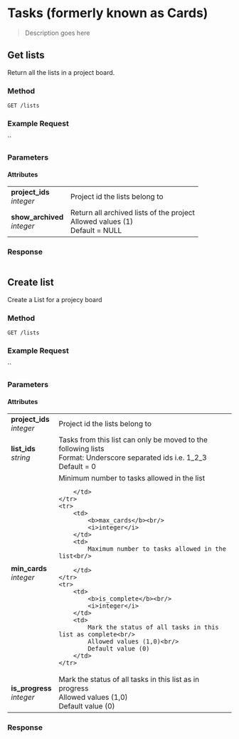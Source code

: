 # Tasks (formerly known as Cards)
> Description goes here

## Get lists
Return all the lists in a project board.

### Method
`GET /lists`

### Example Request
``

### Parameters
#### Attributes
<table border="0">
	<tr>
		<td>
			<b>project_ids</b><br/>
			<i>integer</i>
		</td>
		<td>
			Project id the lists belong to<br/>
		</td>
	</tr>
	<tr>
		<td>
			<b>show_archived</b><br/>
			<i>integer</i>
		</td>
		<td>
			Return all archived lists of the project<br/>
			Allowed values (1)<br/>
			Default = NULL
		</td>
	</tr>	
</table>

### Response
```json

```

## Create list
Create a List for a projecy board

### Method
`GET /lists`

### Example Request
``

### Parameters
#### Attributes
<table border="0">
	<tr>
		<td>
			<b>project_ids</b><br/>
			<i>integer</i>
		</td>
		<td>
			Project id the lists belong to<br/>
		</td>
	</tr>
	<tr>
		<td>
			<b>list_ids</b><br/>
			<i>string</i>
		</td>
		<td>
			Tasks from this list can only be moved to the following lists<br/>
			Format: Underscore separated ids i.e. 1_2_3<br/>
			Default = 0
		</td>
	</tr>
	<tr>
		<td>
			<b>min_cards</b><br/>
			<i>integer</i>
		</td>
		<td>
			Minimum number to tasks allowed in the list<br/>
			
		</td>
	</tr>
	<tr>
		<td>
			<b>max_cards</b><br/>
			<i>integer</i>
		</td>
		<td>
			Maximum number to tasks allowed in the list<br/>
			
		</td>
	</tr>
	<tr>
		<td>
			<b>is_complete</b><br/>
			<i>integer</i>
		</td>
		<td>
			Mark the status of all tasks in this list as complete<br/>
			Allowed values (1,0)<br/>
			Default value (0)
		</td>
	</tr>
<tr>
		<td>
			<b>is_progress</b><br/>
			<i>integer</i>
		</td>
		<td>
			Mark the status of all tasks in this list as in progress<br/>
			Allowed values (1,0)<br/>
			Default value (0)
		</td>
	</tr>	
</table>

### Response
```json

```

